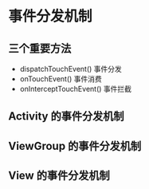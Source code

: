 # 事件分发机制

## 三个重要方法

* dispatchTouchEvent() 事件分发
* onTouchEvent() 事件消费
* onInterceptTouchEvent() 事件拦截

## Activity 的事件分发机制

## ViewGroup 的事件分发机制

## View 的事件分发机制

## 
